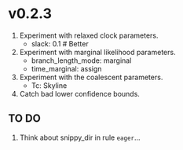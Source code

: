 # v0.2.3

1. Experiment with relaxed clock parameters.
    - slack: 0.1 # Better
1. Experiment with marginal likelihood parameters.
    - branch_length_mode: marginal
    - time_marginal: assign
1. Experiment with the coalescent parameters.
    - Tc: Skyline
1. Catch bad lower confidence bounds.

## TO DO

1. Think about snippy_dir in rule ```eager```...
